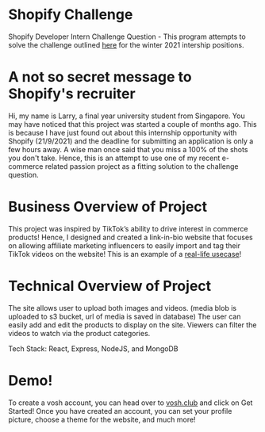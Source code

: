 # Shopify Challenge
Shopify Developer Intern Challenge Question - This program attempts to solve the challenge outlined [here](https://docs.google.com/document/d/1eg3sJTOwtyFhDopKedRD6142CFkDfWp1QvRKXNTPIOc/edit#) for the winter 2021 intership positions.

# A not so secret message to Shopify's recruiter
Hi, my name is Larry, a final year university student from Singapore. You may have noticed that this project was started a couple of months ago. This is because I have just found out about this internship opportunity with Shopify (21/9/2021) and the deadline for submitting an application is only a few hours away. A wise man once said that you miss a 100% of the shots you don't take. Hence, this is an attempt to use one of my recent e-commerce related passion project as a fitting solution to the challenge question.

# Business Overview of Project
This project was inspired by TikTok’s ability to drive interest in commerce products! Hence, I designed and created a link-in-bio website that focuses on allowing affiliate marketing influencers to easily import and tag their TikTok videos on the website! This is an example of a [real-life usecase](https://vosh.club/pattywhoa)!

# Technical Overview of Project
The site allows user to upload both images and videos. (media blob is uploaded to s3 bucket, url of media is saved in database)
The user can easily add and edit the products to display on the site.
Viewers can filter the videos to watch via the product categories.

Tech Stack: React, Express, NodeJS, and MongoDB 

# Demo!
To create a vosh account, you can head over to [vosh.club](https://vosh.club) and click on Get Started! Once you have created an account, you can set your profile picture, choose a theme for the website, and much more!

